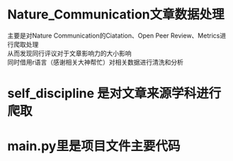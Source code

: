 # Nature_Communication文章数据处理
主要是对Nature Communication的Ciatation、Open Peer Review、Metrics进行爬取处理  
从而发现同行评议对于文章影响力的大小影响  
同时借用r语言（感谢相关大神帮忙）对相关数据进行清洗和分析
  
# self_discipline 是对文章来源学科进行爬取  
# main.py里是项目文件主要代码
